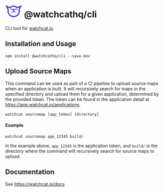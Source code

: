 # ![](https://github.com/WatchCatHQ/watchcat-assets/blob/main/watchcat_logo_tiny.png?raw=true) @watchcathq/cli

CLI tool for [watchcat.io](https://watchcat.io).

## Installation and Usage

```shell
npm install @watchcathq/cli --save-dev
```

## Upload Source Maps

This command can be used as part of a CI pipeline to upload source maps when an application is built. It will recursively search for maps in the specified directory and upload them for a given application, determined by the provided token. The token can be found in the application detail at https://app.watchcat.io/applications.

```
watchcat sourcemap [app_token] [directory]
```

#### Example

```shell
watchcat sourcemap app_12345 build/
```

In the example above, `app_12345` is the application token, and `build/` is the directory where the command will recursively search for source maps to upload.

## Documentation

See https://watchcat.io/docs
